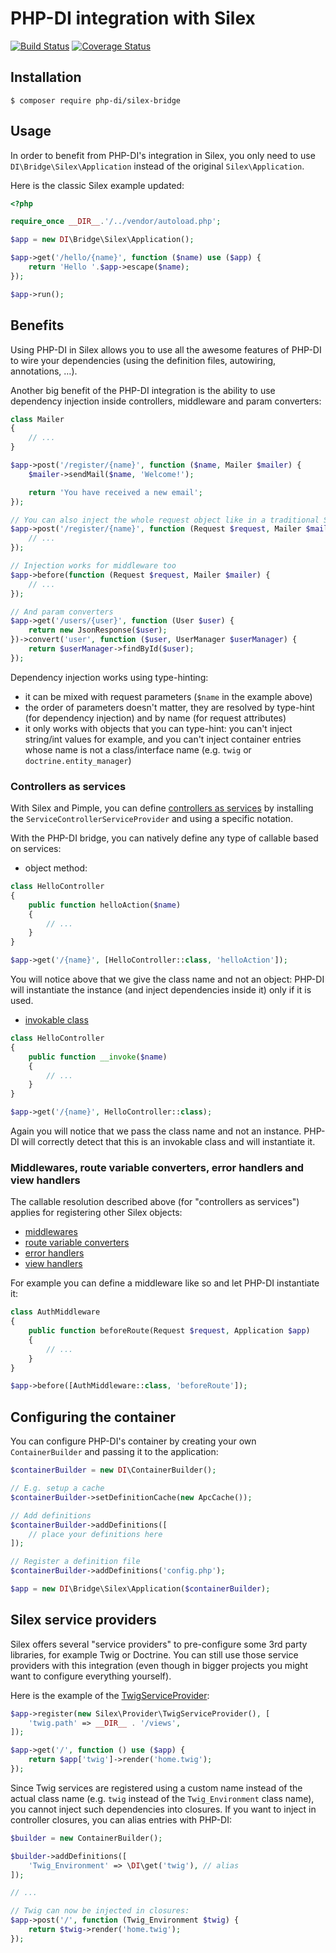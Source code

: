 # PHP-DI integration with Silex

[![Build Status](https://travis-ci.org/PHP-DI/Silex-Bridge.svg?branch=master)](https://travis-ci.org/PHP-DI/Silex-Bridge)
[![Coverage Status](https://coveralls.io/repos/PHP-DI/Silex-Bridge/badge.svg)](https://coveralls.io/r/PHP-DI/Silex-Bridge)

## Installation

```
$ composer require php-di/silex-bridge
```

## Usage

In order to benefit from PHP-DI's integration in Silex, you only need to use `DI\Bridge\Silex\Application` instead of the original `Silex\Application`.

Here is the classic Silex example updated:

```php
<?php

require_once __DIR__.'/../vendor/autoload.php';

$app = new DI\Bridge\Silex\Application();

$app->get('/hello/{name}', function ($name) use ($app) {
    return 'Hello '.$app->escape($name);
});

$app->run();
```

## Benefits

Using PHP-DI in Silex allows you to use all the awesome features of PHP-DI to wire your dependencies (using the definition files, autowiring, annotations, …).

Another big benefit of the PHP-DI integration is the ability to use dependency injection inside controllers, middleware and param converters:

```php
class Mailer
{
    // ...
}

$app->post('/register/{name}', function ($name, Mailer $mailer) {
    $mailer->sendMail($name, 'Welcome!');

    return 'You have received a new email';
});

// You can also inject the whole request object like in a traditional Silex application
$app->post('/register/{name}', function (Request $request, Mailer $mailer) {
    // ...
});

// Injection works for middleware too
$app->before(function (Request $request, Mailer $mailer) {
    // ...
});

// And param converters
$app->get('/users/{user}', function (User $user) {
    return new JsonResponse($user);
})->convert('user', function ($user, UserManager $userManager) {
    return $userManager->findById($user);
});
```

Dependency injection works using type-hinting:

- it can be mixed with request parameters (`$name` in the example above)
- the order of parameters doesn't matter, they are resolved by type-hint (for dependency injection) and by name (for request attributes)
- it only works with objects that you can type-hint: you can't inject string/int values for example, and you can't inject container entries whose name is not a class/interface name (e.g. `twig` or `doctrine.entity_manager`)

### Controllers as services

With Silex and Pimple, you can define [controllers as services](http://silex.sensiolabs.org/doc/providers/service_controller.html) by installing the `ServiceControllerServiceProvider` and using a specific notation.

With the PHP-DI bridge, you can natively define any type of callable based on services:

- object method:

```php
class HelloController
{
    public function helloAction($name)
    {
        // ...
    }
}

$app->get('/{name}', [HelloController::class, 'helloAction']);
```

You will notice above that we give the class name and not an object: PHP-DI will instantiate the instance (and inject dependencies inside it) only if it is used.

- [invokable class](http://php.net/manual/en/language.types.callable.php)

```php
class HelloController
{
    public function __invoke($name)
    {
        // ...
    }
}

$app->get('/{name}', HelloController::class);
```

Again you will notice that we pass the class name and not an instance. PHP-DI will correctly detect that this is an invokable class and will instantiate it.

### Middlewares, route variable converters, error handlers and view handlers

The callable resolution described above (for "controllers as services") applies for registering other Silex objects:

- [middlewares](http://silex.sensiolabs.org/doc/middlewares.html)
- [route variable converters](http://silex.sensiolabs.org/doc/usage.html#route-variable-converters)
- [error handlers](http://silex.sensiolabs.org/doc/usage.html#error-handlers)
- [view handlers](http://silex.sensiolabs.org/doc/usage.html#view-handlers)

For example you can define a middleware like so and let PHP-DI instantiate it:

```php
class AuthMiddleware
{
    public function beforeRoute(Request $request, Application $app)
    {
        // ...
    }
}

$app->before([AuthMiddleware::class, 'beforeRoute']);
```

## Configuring the container

You can configure PHP-DI's container by creating your own `ContainerBuilder` and passing it to the application:

```php
$containerBuilder = new DI\ContainerBuilder();

// E.g. setup a cache
$containerBuilder->setDefinitionCache(new ApcCache());

// Add definitions
$containerBuilder->addDefinitions([
    // place your definitions here
]);

// Register a definition file
$containerBuilder->addDefinitions('config.php');

$app = new DI\Bridge\Silex\Application($containerBuilder);
```

## Silex service providers

Silex offers several "service providers" to pre-configure some 3rd party libraries, for example Twig or Doctrine. You can still use those service providers with this integration (even though in bigger projects you might want to configure everything yourself).

Here is the example of the [TwigServiceProvider](http://silex.sensiolabs.org/doc/providers/twig.html):

```php
$app->register(new Silex\Provider\TwigServiceProvider(), [
    'twig.path' => __DIR__ . '/views',
]);

$app->get('/', function () use ($app) {
    return $app['twig']->render('home.twig');
});
```

Since Twig services are registered using a custom name instead of the actual class name (e.g. `twig` instead of the `Twig_Environment` class name), you cannot inject such dependencies into closures. If you want to inject in controller closures, you can alias entries with PHP-DI:

```php
$builder = new ContainerBuilder();

$builder->addDefinitions([
    'Twig_Environment' => \DI\get('twig'), // alias
]);

// ...

// Twig can now be injected in closures:
$app->post('/', function (Twig_Environment $twig) {
    return $twig->render('home.twig');
});
```
